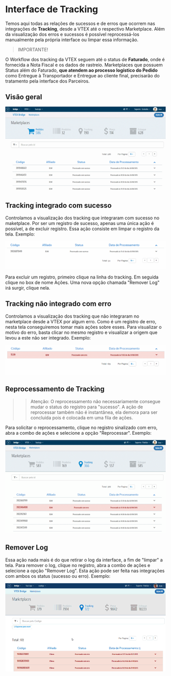 # Interface de Tracking
Temos aqui todas as relações de sucessos e de erros que ocorrem nas integrações de **Tracking**, desde a VTEX até o respectivo Marketplace. Além da visualização dos erros e sucessos é possível reprocessá-los manualmente pela própria interface ou limpar essa informação.

> IMPORTANTE!

O Workflow dos tracking da VTEX seguem até o status de **Faturado**, onde é fornecida a Nota Fiscal e os dados de rastreio.
Marketplaces que possuem Status além do Faturado, **que atendem ao processo logístico do Pedido** como Entregue à Transportador e Entregue ao cliente final, precisarão do tratamento pela interface dos Parceiros.

## Visão geral

![Visão geral Tracking](V_visaogeral_tracking.gif)


## Tracking integrado com sucesso

Controlamos a visualização dos tracking que integraram com sucesso no maketplace. Por ser um registro de sucesso, apenas uma única ação é possível, a de excluir registro. Essa ação consiste em limpar o registro da tela.
Exemplo:

![Visão de sucesso Tracking](V_analisesucesso_tracking.gif)

Para excluir um registro, primeiro clique na linha do tracking. Em seguida clique no box de nome Ações. Uma nova opção chamada "Remover Log" irá surgir, clique nela.

## Tracking não integrado com erro

Controlamos a visualização dos tracking que não integraram no marketplace desde a VTEX por algum erro. Como é um registro de erro, nesta tela conseguiremos tomar mais ações sobre esses.
Para visualizar o motivo do erro, basta clicar no mesmo registro e visualizar a origem que levou a este não ser integrado.
Exemplo:

![Visão de erro Tracking](V_analiseerro_tracking.gif)


## Reprocessamento de Tracking

>> Atenção: O reprocessamento não necessariamente consegue mudar o status do registro para "sucesso". A ação de reprocessar também não é instantânea, ela demora para ser concluida pois é colocada em uma fila de ações.

Para solicitar o reprocessamento, clique no registro sinalizado com erro, abra a combo de ações e selecione a opção "Reprocessar".
Exemplo:

![Visão de reprocessamento Tracking](V_reprocessandoerro_tracking.gif)

## Remover Log

Essa ação nada mais é do que retirar o log da interface, a fim de "limpar" a tela.
Para remover o log, clique no registro, abra a combo de ações e selecione a opção "Remover Log". Esta ação pode ser feita nas integrações com ambos os status (sucesso ou erro).
Exemplo:

![Visão de remover Log](RemoverLog_Tracking.gif)
